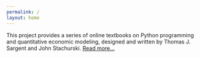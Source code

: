 ```yaml
---
permalink: /
layout: home
---
```


This project provides a series of online textbooks on Python programming and quantitative economic modeling, designed and written by Thomas J. Sargent and John Stachurski. [Read more...](/about)